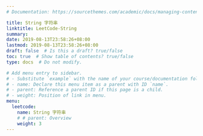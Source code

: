 ```yaml
---
# Documentation: https://sourcethemes.com/academic/docs/managing-content/

title: String 字符串
linktitle: LeetCode-String
summary: 
date: 2019-08-13T23:58:26+08:00
lastmod: 2019-08-13T23:58:26+08:00
draft: false  # Is this a draft? true/false
toc: true  # Show table of contents? true/false
type: docs  # Do not modify.

# Add menu entry to sidebar.
# - Substitute `example` with the name of your course/documentation folder.
# - name: Declare this menu item as a parent with ID `name`.
# - parent: Reference a parent ID if this page is a child.
# - weight: Position of link in menu.
menu:
  leetcode:
    name: String 字符串
    # # parent: Overview
    weight: 3
---
```

